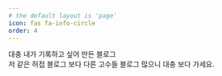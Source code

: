 ```yaml
---
# the default layout is 'page'
icon: fas fa-info-circle
order: 4
---
```


대충 내가 기록하고 싶어 만든 블로그  
저 같은 허접 블로그 보다 다른 고수들 블로그 많으니 대충 보다 가세요.